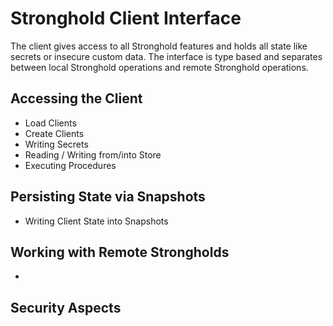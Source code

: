 # Stronghold Client Interface 

The client gives access to all Stronghold features and holds all state like secrets or insecure custom data. The interface is type based and separates between local Stronghold operations and remote Stronghold operations. 

## Accessing the Client

- Load Clients
- Create Clients
- Writing Secrets
- Reading / Writing from/into Store
- Executing Procedures

## Persisting State via Snapshots

- Writing Client State into Snapshots

## Working with Remote Strongholds

- 

## Security Aspects
